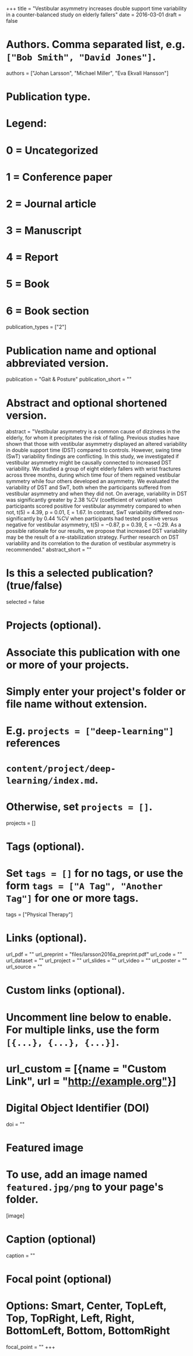 +++
title = "Vestibular asymmetry increases double support time variability in a counter-balanced study on elderly fallers"
date = 2016-03-01
draft = false

# Authors. Comma separated list, e.g. `["Bob Smith", "David Jones"]`.
authors = ["Johan Larsson", "Michael Miller", "Eva Ekvall Hansson"]

# Publication type.
# Legend:
# 0 = Uncategorized
# 1 = Conference paper
# 2 = Journal article
# 3 = Manuscript
# 4 = Report
# 5 = Book
# 6 = Book section
publication_types = ["2"]

# Publication name and optional abbreviated version.
publication = "Gait & Posture"
publication_short = ""

# Abstract and optional shortened version.
abstract = "Vestibular asymmetry is a common cause of dizziness in the elderly, for whom it precipitates the risk of falling. Previous studies have shown that those with vestibular asymmetry displayed an altered variability in double support time (DST) compared to controls. However, swing time (SwT) variability findings are conflicting. In this study, we investigated if vestibular asymmetry might be causally connected to increased DST variability. We studied a group of eight elderly fallers with wrist fractures across three months, during which time four of them regained vestibular symmetry while four others developed an asymmetry. We evaluated the variability of DST and SwT, both when the participants suffered from vestibular asymmetry and when they did not. On average, variability in DST was significantly greater by 2.38 %CV (coefficient of variation) when participants scored positive for vestibular asymmetry compared to when not, t(5) = 4.39, p = 0.01, ξ = 1.67. In contrast, SwT variability differed non-significantly by 0.44 %CV when participants had tested positive versus negative for vestibular asymmetry, t(5) = −0.87, p = 0.39, ξ = −0.29. As a possible rationale for our results, we propose that increased DST variability may be the result of a re-stabilization strategy. Further research on DST variability and its correlation to the duration of vestibular asymmetry is recommended."
abstract_short = ""

# Is this a selected publication? (true/false)
selected = false

# Projects (optional).
#   Associate this publication with one or more of your projects.
#   Simply enter your project's folder or file name without extension.
#   E.g. `projects = ["deep-learning"]` references
#   `content/project/deep-learning/index.md`.
#   Otherwise, set `projects = []`.
projects = []

# Tags (optional).
#   Set `tags = []` for no tags, or use the form `tags = ["A Tag", "Another Tag"]` for one or more tags.
tags = ["Physical Therapy"]

# Links (optional).
url_pdf = ""
url_preprint = "files/larsson2016a_preprint.pdf"
url_code = ""
url_dataset = ""
url_project = ""
url_slides = ""
url_video = ""
url_poster = ""
url_source = ""

# Custom links (optional).
#   Uncomment line below to enable. For multiple links, use the form `[{...}, {...}, {...}]`.
# url_custom = [{name = "Custom Link", url = "http://example.org"}]

# Digital Object Identifier (DOI)
doi = ""

# Featured image
# To use, add an image named `featured.jpg/png` to your page's folder.
[image]
  # Caption (optional)
  caption = ""

  # Focal point (optional)
  # Options: Smart, Center, TopLeft, Top, TopRight, Left, Right, BottomLeft, Bottom, BottomRight
  focal_point = ""
+++
